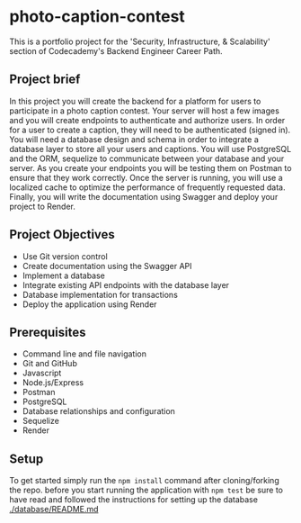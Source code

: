 # photo-caption-contest
This is a portfolio project for the 'Security, Infrastructure, &amp; Scalability' section of Codecademy's Backend Engineer Career Path.

## Project brief
In this project you will create the backend for a platform for users to participate in a photo caption contest. Your server will host a few images and you will create endpoints to authenticate and authorize users. In order for a user to create a caption, they will need to be authenticated (signed in). You will need a database design and schema in order to integrate a database layer to store all your users and captions. You will use PostgreSQL and the ORM, sequelize to communicate between your database and your server. As you create your endpoints you will be testing them on Postman to ensure that they work correctly. Once the server is running, you will use a localized cache to optimize the performance of frequently requested data. Finally, you will write the documentation using Swagger and deploy your project to Render.

## Project Objectives
- Use Git version control
- Create documentation using the Swagger API
- Implement a database
- Integrate existing API endpoints with the database layer
- Database implementation for transactions
- Deploy the application using Render

## Prerequisites
- Command line and file navigation
- Git and GitHub
- Javascript
- Node.js/Express
- Postman
- PostgreSQL
- Database relationships and configuration
- Sequelize
- Render

## Setup 
To get started simply run the `npm install` command after cloning/forking the repo. 
before you start running the application with `npm test` be sure to have read and 
followed the instructions for setting up the database [./database/README.md](./database/README.md)